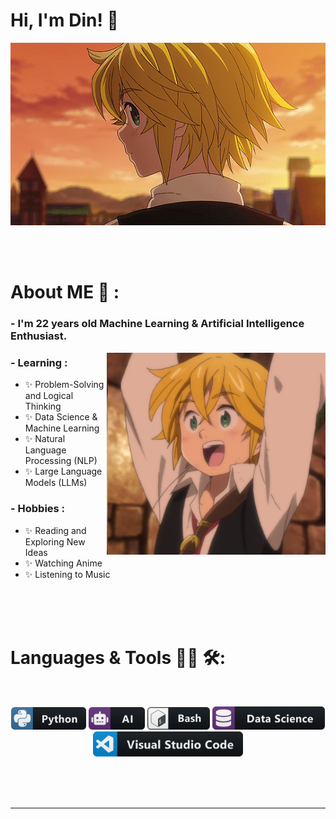 # Hi, I'm Din! 👋

<div align="center">
<img hight="300" width="700" alt="GIF" align="center" src="https://github.com/Din1225/Din1225/blob/main/assets/208593.gif">
</div>

</br>
</br>
</br>


# About ME 💬 :

### - I'm 22 years old Machine Learning & Artificial Intelligence Enthusiast.

<img hight="215" width="350" alt="JPG" align="right" src="https://github.com/Din1225/Din1225/blob/main/assets/222331.jpg">

### - Learning :
- ✨ Problem-Solving and Logical Thinking
- ✨ Data Science & Machine Learning
- ✨ Natural Language Processing (NLP)
- ✨ Large Language Models (LLMs)

### - Hobbies : 
- ✨ Reading and Exploring New Ideas
- ✨ Watching Anime
- ✨ Listening to Music

</br>
</br>
</br>



# Languages & Tools 👨‍💻 🛠:
</br>

<p align="center">

<!-- For more icons please follow  https://github.com/MikeCodesDotNET/ColoredBadges -->
<img src="https://github.com/Din1225/Din1225/blob/main/assets/icons/python.png" alt="python" width="120" hight="50">
<img src="https://github.com/Din1225/Din1225/blob/main/assets/icons/ai.png" alt="AI" width="90" hight="50">
<img src="https://github.com/Din1225/Din1225/blob/main/assets/icons/bash.png" alt="bash" width="100" hight="50">
<img src="https://github.com/Din1225/Din1225/blob/main/assets/icons/datascience.png" alt="datascience" width="180" hight="50">
</br>
<img src="https://github.com/Din1225/Din1225/blob/main/assets/icons/visualstudio_code.png" alt="visualstudio_code" width="240" hight="50">
</br>

</p>
</br>
</br>
</br>


*************
